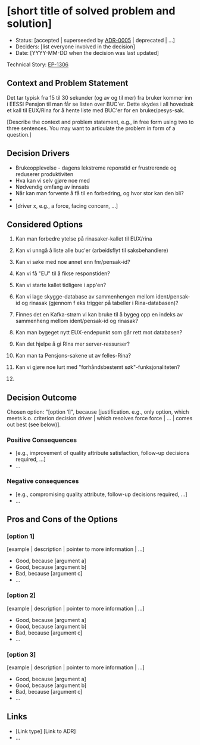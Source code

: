# [short title of solved problem and solution]

* Status: [accepted | superseeded by [ADR-0005](0005-example.md) | deprecated | …]
* Deciders: [list everyone involved in the decision]
* Date: [YYYY-MM-DD when the decision was last updated]

Technical Story: [EP-1306](https://jira.adeo.no/browse/EP-1306)

## Context and Problem Statement

Det tar typisk fra 15 til 30 sekunder (og av og til mer) fra bruker kommer inn i EESSI Pensjon til man 
får se listen over BUC'er. Dette skydes i all hovedsak et kall til EUX/Rina for å hente liste med
BUC'er for en bruker/pesys-sak. 

[Describe the context and problem statement, e.g., in free form using two to three sentences. You may want to articulate the problem in form of a question.]

## Decision Drivers

* Brukeopplevelse - dagens lekstreme reponstid er frustrerende og reduserer produktiviten
* Hva kan vi selv gjøre noe med
* Nødvendig omfang av innsats
* Når kan man forvente å få til en forbedring, og hvor stor kan den bli?
* 
* [driver x, e.g., a force, facing concern, …]

## Considered Options

1. Kan man forbedre ytelse på rinasaker-kallet til EUX/rina

2. Kan vi unngå å liste alle buc'er (arbeidsflyt til saksbehandlere)

3. Kan vi søke med noe annet enn fnr/pensak-id?

4. Kan vi få "EU" til å fikse responstiden?

5. Kan vi starte kallet tidligere i app'en?

6. Kan vi lage skygge-database av sammenhengen mellom ident/pensak-id og rinasak (gjennom f eks trigger på tabeller i Rina-databasen)?

7. Finnes det en Kafka-strøm vi kan bruke til å bygeg opp en indeks av sammenheng mellom ident/pensak-id og rinasak?

8. Kan man bygeget nytt EUX-endepunkt som går rett mot databasen?

9. Kan det hjelpe å gi RIna mer server-ressurser?

10. Kan man ta Pensjons-sakene ut av felles-Rina?

11. Kan vi gjøre noe lurt med "forhåndsbestemt søk"-funksjonaliteten?

12. 

## Decision Outcome

Chosen option: "[option 1]", because [justification. e.g., only option, which meets k.o. criterion decision driver | which resolves force force | … | comes out best (see below)].

### Positive Consequences

* [e.g., improvement of quality attribute satisfaction, follow-up decisions required, …]
* …

### Negative consequences

* [e.g., compromising quality attribute, follow-up decisions required, …]
* …

## Pros and Cons of the Options <!-- optional -->

### [option 1]

[example | description | pointer to more information | …] <!-- optional -->

* Good, because [argument a]
* Good, because [argument b]
* Bad, because [argument c]
* … <!-- numbers of pros and cons can vary -->

### [option 2]

[example | description | pointer to more information | …] <!-- optional -->

* Good, because [argument a]
* Good, because [argument b]
* Bad, because [argument c]
* … <!-- numbers of pros and cons can vary -->

### [option 3]

[example | description | pointer to more information | …] <!-- optional -->

* Good, because [argument a]
* Good, because [argument b]
* Bad, because [argument c]
* … <!-- numbers of pros and cons can vary -->

## Links <!-- optional -->

* [Link type] [Link to ADR] <!-- example: Refined by [ADR-0005](0005-example.md) -->
* … <!-- numbers of links can vary -->
